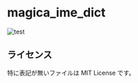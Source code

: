 # magica_ime_dict

![test](https://github.com/matunnkazumi/magica_ime_dict/actions?query=workflow%3A%22for+pull+request%22)

## ライセンス
特に表記が無いファイルは MIT License です。
